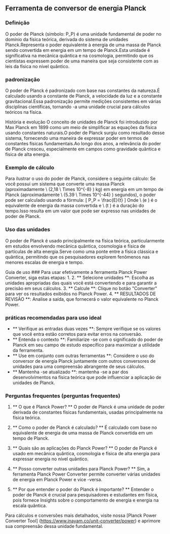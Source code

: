 ## Ferramenta de conversor de energia Planck

### Definição
O poder de Planck (símbolo: P_P) é uma unidade fundamental de poder no domínio da física teórica, derivada do sistema de unidades Planck.Representa o poder equivalente à energia de uma massa de Planck sendo convertida em energia em um tempo de Planck.Esta unidade é significativa na mecânica quântica e na cosmologia, permitindo que os cientistas expressem poder de uma maneira que seja consistente com as leis da física no nível quântico.

### padronização
O poder de Planck é padronizado com base nas constantes da natureza.É calculado usando a constante de Planck, a velocidade da luz e a constante gravitacional.Essa padronização permite medições consistentes em várias disciplinas científicas, tornando -a uma unidade crucial para cálculos teóricos na física.

História e evolução
O conceito de unidades de Planck foi introduzido por Max Planck em 1899 como um meio de simplificar as equações da física usando constantes naturais.O poder de Planck surgiu como resultado desse sistema, fornecendo uma maneira de expressar poder em termos de constantes físicas fundamentais.Ao longo dos anos, a relevância do poder de Planck cresceu, especialmente em campos como gravidade quântica e física de alta energia.

### Exemplo de cálculo
Para ilustrar o uso do poder de Planck, considere o seguinte cálculo:
Se você possui um sistema que converte uma massa Planck (aproximadamente \ (2,18 \ Times 10^{-8} \) kg) em energia em um tempo de Planck (aproximadamente \ (5.39 \ Times 10^{-44} \) segundos), o poder pode ser calculado usando a fórmula:
\[ P_P = \frac{E}{t} \]
Onde \ (e \) é o equivalente de energia da massa convertida e \ (t \) é a duração do tempo.Isso resulta em um valor que pode ser expresso nas unidades de poder de Planck.

### Uso das unidades
O poder de Planck é usado principalmente na física teórica, particularmente em estudos envolvendo mecânica quântica, cosmologia e física de partículas de alta energia.Serve como uma ponte entre a física clássica e quântica, permitindo que os pesquisadores explorem fenômenos nas menores escalas de energia e tempo.

Guia de uso ###
Para usar efetivamente a ferramenta Planck Power Converter, siga estas etapas:
1.
2. ** Selecione unidades **: Escolha as unidades apropriadas das quais você está convertendo e para garantir a precisão em seus cálculos.
3. ** Calcule **: Clique no botão "Converter" para ver os resultados exibidos no Planck Power.
4. ** RESULTADOS DE REVISÃO **: Analise a saída, que fornecerá o valor equivalente no Planck Power.

### práticas recomendadas para uso ideal
- ** Verifique as entradas duas vezes **: Sempre verifique se os valores que você entra estão corretos para evitar erros na conversão.
- ** Entenda o contexto **: Familiarize -se com o significado do poder de Planck em seu campo de estudo específico para maximizar a utilidade da ferramenta.
- ** Use em conjunto com outras ferramentas **: Considere o uso do conversor de energia Planck juntamente com outros conversores de unidades para uma compreensão abrangente de seus cálculos.
- ** Mantenha -se atualizado **: mantenha -se a par dos desenvolvimentos na física teórica que pode influenciar a aplicação de unidades de Planck.

### Perguntas frequentes (perguntas frequentes)

1. ** O que é Planck Power? **
O poder de Planck é uma unidade de poder derivada de constantes físicas fundamentais, usadas principalmente na física teórica.

2. ** Como o poder de Planck é calculado? **
É calculado com base no equivalente de energia de uma massa de Planck convertida em um tempo de Planck.

3. ** Quais são as aplicações do Planck Power? **
O poder de Planck é usado em mecânica quântica, cosmologia e física de alta energia para expressar energia no nível quântico.

4. ** Posso converter outras unidades para Planck Power? **
Sim, a ferramenta Planck Power Converter permite converter várias unidades de energia em Planck Power e vice -versa.

5. ** Por que entender o poder do Planck é importante? **
Entender o poder de Planck é crucial para pesquisadores e estudantes em física, pois fornece Insights sobre o comportamento de energia e energia na escala quântica.

Para cálculos e conversões mais detalhados, visite nossa [Planck Power Converter Tool] (https://www.inayam.co/unit-converter/power) e aprimore sua compreensão dessa unidade fundamental.